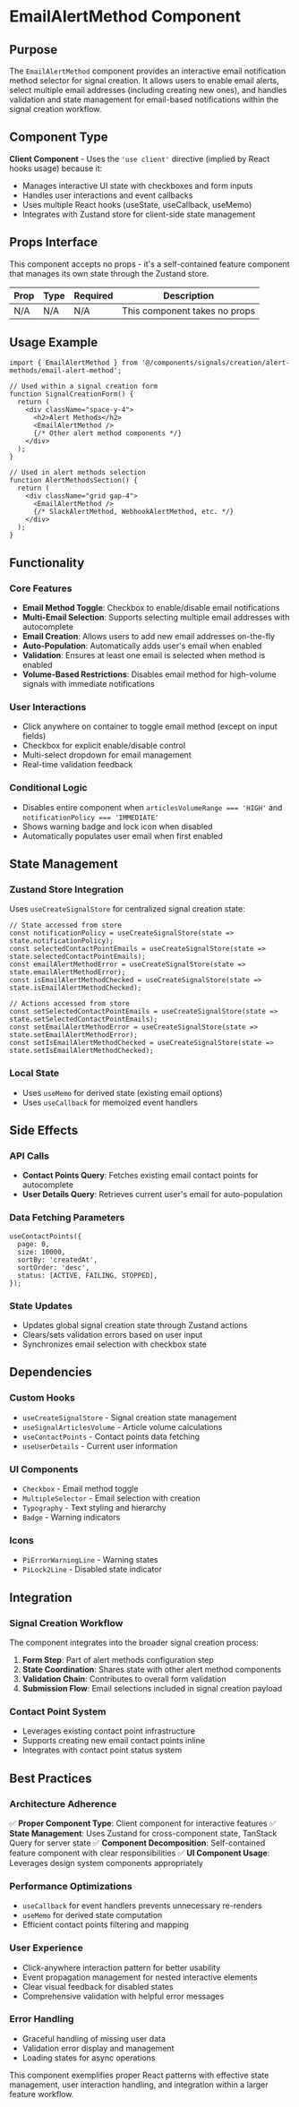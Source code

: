 # EmailAlertMethod Component

## Purpose

The `EmailAlertMethod` component provides an interactive email notification method selector for signal creation. It allows users to enable email alerts, select multiple email addresses (including creating new ones), and handles validation and state management for email-based notifications within the signal creation workflow.

## Component Type

**Client Component** - Uses the `'use client'` directive (implied by React hooks usage) because it:
- Manages interactive UI state with checkboxes and form inputs
- Handles user interactions and event callbacks
- Uses multiple React hooks (useState, useCallback, useMemo)
- Integrates with Zustand store for client-side state management

## Props Interface

This component accepts no props - it's a self-contained feature component that manages its own state through the Zustand store.

| Prop | Type | Required | Description |
|------|------|----------|-------------|
| N/A | N/A | N/A | This component takes no props |

## Usage Example

```tsx
import { EmailAlertMethod } from '@/components/signals/creation/alert-methods/email-alert-method';

// Used within a signal creation form
function SignalCreationForm() {
  return (
    <div className="space-y-4">
      <h2>Alert Methods</h2>
      <EmailAlertMethod />
      {/* Other alert method components */}
    </div>
  );
}

// Used in alert methods selection
function AlertMethodsSection() {
  return (
    <div className="grid gap-4">
      <EmailAlertMethod />
      {/* SlackAlertMethod, WebhookAlertMethod, etc. */}
    </div>
  );
}
```

## Functionality

### Core Features
- **Email Method Toggle**: Checkbox to enable/disable email notifications
- **Multi-Email Selection**: Supports selecting multiple email addresses with autocomplete
- **Email Creation**: Allows users to add new email addresses on-the-fly
- **Auto-Population**: Automatically adds user's email when enabled
- **Validation**: Ensures at least one email is selected when method is enabled
- **Volume-Based Restrictions**: Disables email method for high-volume signals with immediate notifications

### User Interactions
- Click anywhere on container to toggle email method (except on input fields)
- Checkbox for explicit enable/disable control
- Multi-select dropdown for email management
- Real-time validation feedback

### Conditional Logic
- Disables entire component when `articlesVolumeRange === 'HIGH'` and `notificationPolicy === 'IMMEDIATE'`
- Shows warning badge and lock icon when disabled
- Automatically populates user email when first enabled

## State Management

### Zustand Store Integration
Uses `useCreateSignalStore` for centralized signal creation state:

```tsx
// State accessed from store
const notificationPolicy = useCreateSignalStore(state => state.notificationPolicy);
const selectedContactPointEmails = useCreateSignalStore(state => state.selectedContactPointEmails);
const emailAlertMethodError = useCreateSignalStore(state => state.emailAlertMethodError);
const isEmailAlertMethodChecked = useCreateSignalStore(state => state.isEmailAlertMethodChecked);

// Actions accessed from store
const setSelectedContactPointEmails = useCreateSignalStore(state => state.setSelectedContactPointEmails);
const setEmailAlertMethodError = useCreateSignalStore(state => state.setEmailAlertMethodError);
const setIsEmailAlertMethodChecked = useCreateSignalStore(state => state.setIsEmailAlertMethodChecked);
```

### Local State
- Uses `useMemo` for derived state (existing email options)
- Uses `useCallback` for memoized event handlers

## Side Effects

### API Calls
- **Contact Points Query**: Fetches existing email contact points for autocomplete
- **User Details Query**: Retrieves current user's email for auto-population

### Data Fetching Parameters
```tsx
useContactPoints({
  page: 0,
  size: 10000,
  sortBy: 'createdAt',
  sortOrder: 'desc',
  status: [ACTIVE, FAILING, STOPPED],
});
```

### State Updates
- Updates global signal creation state through Zustand actions
- Clears/sets validation errors based on user input
- Synchronizes email selection with checkbox state

## Dependencies

### Custom Hooks
- `useCreateSignalStore` - Signal creation state management
- `useSignalArticlesVolume` - Article volume calculations
- `useContactPoints` - Contact points data fetching
- `useUserDetails` - Current user information

### UI Components
- `Checkbox` - Email method toggle
- `MultipleSelector` - Email selection with creation
- `Typography` - Text styling and hierarchy
- `Badge` - Warning indicators

### Icons
- `PiErrorWarningLine` - Warning states
- `PiLock2Line` - Disabled state indicator

## Integration

### Signal Creation Workflow
The component integrates into the broader signal creation process:

1. **Form Step**: Part of alert methods configuration step
2. **State Coordination**: Shares state with other alert method components
3. **Validation Chain**: Contributes to overall form validation
4. **Submission Flow**: Email selections included in signal creation payload

### Contact Point System
- Leverages existing contact point infrastructure
- Supports creating new email contact points inline
- Integrates with contact point status system

## Best Practices

### Architecture Adherence
✅ **Proper Component Type**: Client component for interactive features
✅ **State Management**: Uses Zustand for cross-component state, TanStack Query for server state
✅ **Component Decomposition**: Self-contained feature component with clear responsibilities
✅ **UI Component Usage**: Leverages design system components appropriately

### Performance Optimizations
- `useCallback` for event handlers prevents unnecessary re-renders
- `useMemo` for derived state computation
- Efficient contact points filtering and mapping

### User Experience
- Click-anywhere interaction pattern for better usability
- Event propagation management for nested interactive elements
- Clear visual feedback for disabled states
- Comprehensive validation with helpful error messages

### Error Handling
- Graceful handling of missing user data
- Validation error display and management
- Loading states for async operations

This component exemplifies proper React patterns with effective state management, user interaction handling, and integration within a larger feature workflow.